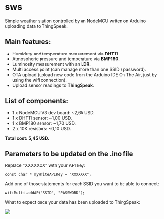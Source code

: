 # sws
Simple weather station controlled by an NodeMCU writen on Arduino uploading data to ThingSpeak.

## Main features:
- Humiduty and temperature measurement via **DHT11**.
- Atmospheric pressure and temperature via **BMP180**.
- Luminosity measurement with an **LDR**.
- Multi access point (can manage more than one SSID / password).
- OTA upload (upload new code from the Arduino IDE On The Air, just by using the wifi connection).
- Upload sensor readings to **ThingSpeak**.

## List of components:
- 1 x NodeMCU V3 dev board: ~2,65 USD.
- 1 x DHT11 sensor: ~1,00 USD.
- 1 x BMP180 sensor: ~1,70 USD.
- 2 x 10K resistors: ~0,10 USD.

**Total cost: 5,45 USD.**

## Parameters to be updated on the .ino file

Replace "XXXXXXX" with your API key:

    const char * myWriteAPIKey = "XXXXXXX";
    
Add one of those statements for each SSID you want to be able to connect:

	wifiMulti.addAP("SSID", "PASSWORD");

What to expect once your data has been uploaded to ThingSpeak:

![](https://user-images.githubusercontent.com/22028245/32220371-c7f884d2-be31-11e7-877d-fc83b24b0472.png)
